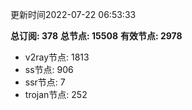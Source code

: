 更新时间2022-07-22 06:53:33

**总订阅: 378**
**总节点: 15508**
**有效节点: 2978**
- v2ray节点: 1813
- ss节点: 906
- ssr节点: 7
- trojan节点: 252
